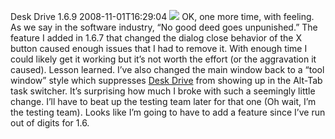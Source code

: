 Desk Drive 1.6.9
2008-11-01T16:29:04
![](/cdn/images/blog/DeskDrive1.6.8Released_14626/bugs.gif) OK, one more time, with feeling. As we say in the software industry, “No good deed goes unpunished.” The feature I added in 1.6.7 that changed the dialog close behavior of the X button caused enough issues that I had to remove it. With enough time I could likely get it working but it’s not worth the effort (or the aggravation it caused). Lesson learned. I’ve also changed the main window back to a “tool window” style which suppresses [Desk Drive](/deskdrive) from showing up in the Alt-Tab task switcher. It’s surprising how much I broke with such a seemingly little change. I’ll have to beat up the testing team later for that one (Oh wait, I’m the testing team). Looks like I’m going to have to add a feature since I’ve run out of digits for 1.6.
